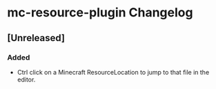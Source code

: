 <!-- Keep a Changelog guide -> https://keepachangelog.com -->

# mc-resource-plugin Changelog

## [Unreleased]
### Added
- Ctrl click on a Minecraft ResourceLocation to jump to that file in the editor.